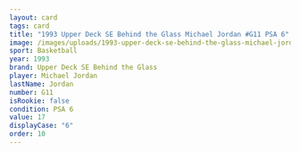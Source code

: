 ```yaml
---
layout: card
tags: card
title: "1993 Upper Deck SE Behind the Glass Michael Jordan #G11 PSA 6"
image: /images/uploads/1993-upper-deck-se-behind-the-glass-michael-jordan-6.webp
sport: Basketball
year: 1993
brand: Upper Deck SE Behind the Glass
player: Michael Jordan
lastName: Jordan
number: G11
isRookie: false
condition: PSA 6
value: 17
displayCase: "6"
order: 10
---
```

